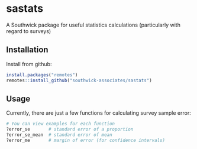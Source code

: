 
# sastats

A Southwick package for useful statistics calculations (particularly with regard to surveys)

## Installation

Install from github:

```r
install.packages("remotes")
remotes::install_github("southwick-associates/sastats")
```

## Usage

Currently, there are just a few functions for calculating survey sample error:

```r
# You can view examples for each function
?error_se       # standard error of a proportion
?error_se_mean  # standard error of mean
?error_me       # margin of error (for confidence intervals)
```
